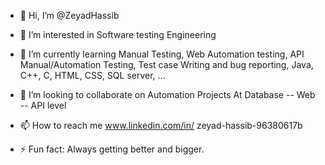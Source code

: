- 👋 Hi, I’m @ZeyadHassib
- 👀 I’m interested in Software testing Engineering
- 🌱 I’m currently learning Manual Testing, Web Automation testing, API Manual/Automation Testing, Test case Writing and bug reporting, Java, C++, C, HTML, CSS, SQL server, ...
- 💞️ I’m looking to collaborate on Automation Projects At Database -- Web -- API level 
- 📫 How to reach me www.linkedin.com/in/
zeyad-hassib-96380617b

  
- ⚡ Fun fact: Always getting better and bigger.  

<!---
ZeyadHassib/ZeyadHassib is a ✨ special ✨ repository because its `README.md` (this file) appears on your GitHub profile.
You can click the Preview link to take a look at your changes.
--->
